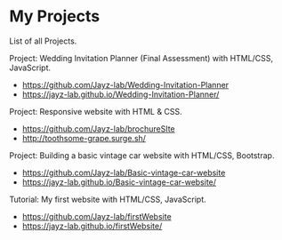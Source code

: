 # My Projects
List of all Projects.

Project: Wedding Invitation Planner (Final Assessment) with HTML/CSS, JavaScript.
- https://github.com/Jayz-lab/Wedding-Invitation-Planner
- https://jayz-lab.github.io/Wedding-Invitation-Planner/

Project: Responsive website with HTML & CSS.
- https://github.com/Jayz-lab/brochureSIte
- http://toothsome-grape.surge.sh/

Project: Building a basic vintage car website with HTML/CSS, Bootstrap.
- https://github.com/Jayz-lab/Basic-vintage-car-website
- https://jayz-lab.github.io/Basic-vintage-car-website/

Tutorial: My first website with HTML/CSS, JavaScript.
- https://github.com/Jayz-lab/firstWebsite
- https://jayz-lab.github.io/firstWebsite/
